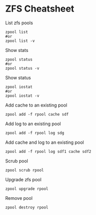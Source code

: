 # ZFS Cheatsheet
List zfs pools
```
zpool list
#or
zpool list -v
```

Show stats 
```
zpool status
#or
zpool status -v
```

Show status
```
zpool iostat
#or
zpool iostat -v
```

Add cache to an existing pool
```
zpool add -f rpool cache sdf
```

Add log to an existing pool
```
zpool add -f rpool log sdg
```

Add cache and log to an existing pool
```
zpool add -f rpool log sdf1 cache sdf2
```

Scrub pool
```
zpool scrub rpool
```

Upgrade zfs pool
```
zpool upgrade rpool
```

Remove pool
```
zpool destroy rpool
```
